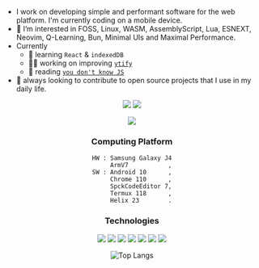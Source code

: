 - I work on developing simple and performant software for the web platform. I'm currently coding on a mobile device.
- 💠 I’m interested in FOSS, Linux, WASM, AssemblyScript, Lua, ESNEXT, Neovim, Q-Learning, Bun, Minimal UIs and Maximal Performance.
- Currently
  - 🌱 learning `React` & `indexedDB`
  - 👨‍🏭 working on improving [`ytify`](https://github.com/n-ce/ytify/)
  - 📖 reading [`you don't know JS`](https://github.com/getify/You-Dont-Know-JS)
- 🤝 always looking to contribute to open source projects that I use in my daily life.

<div align="center">

[![](https://img.shields.io/badge/Telegram-2CA5E0?style=for-the-badge&logo=telegram&logoColor=white)](https://t.me/encetg)
[![](https://img.shields.io/badge/Portfolio-%23121011.svg?style=for-the-badge&logo=github)](https://n-ce.github.io/)

![](https://readme-stats.clckblog.space/api?username=n-ce&hide_title=true&theme=merko&hide_border=true&hide_rank=true&bg_color=0f01&border_radius=10)

### Computing Platform
```
HW : Samsung Galaxy J4
     ArmV7           ,
SW : Android 10      ,
     Chrome 110      ,
     SpckCodeEditor 7,
     Termux 118      ,
     Helix 23        .
```

### Technologies
![](https://img.shields.io/badge/HTML-E34F26?style=for-the-badge&logo=html5&logoColor=white)
![](https://img.shields.io/badge/CSS-1572B6?style=for-the-badge&logo=css3&logoColor=white)
![](https://img.shields.io/badge/JavaScript-F7DF1E?style=for-the-badge&logo=javascript&logoColor=black)
![](https://img.shields.io/badge/Netlify-00C7B7?style=for-the-badge&logo=netlify&logoColor=white)
![](https://img.shields.io/badge/Markdown-777777?style=for-the-badge&logo=markdown&logoColor=white)
![](https://img.shields.io/badge/web%20components-orange?style=for-the-badge&logo=webcomponentsdotorg&logoColor=white)
![](https://img.shields.io/badge/node.js-6DA55F?style=for-the-badge&logo=node.js&logoColor=white)


![Top Langs](https://readmestats.999857.xyz/api/top-langs/?username=n-ce&langs_count=8&layout=compact&theme=shades-of-purple&bg_color=00f1&hide_border=true&hide_title=true&border_radius=10)

</div>

<!---
n-ce/n-ce is a ✨ special ✨ repository because its `README.md` (this file) appears on your GitHub profile.
You can click the Preview link to take a look at your changes.
--->
